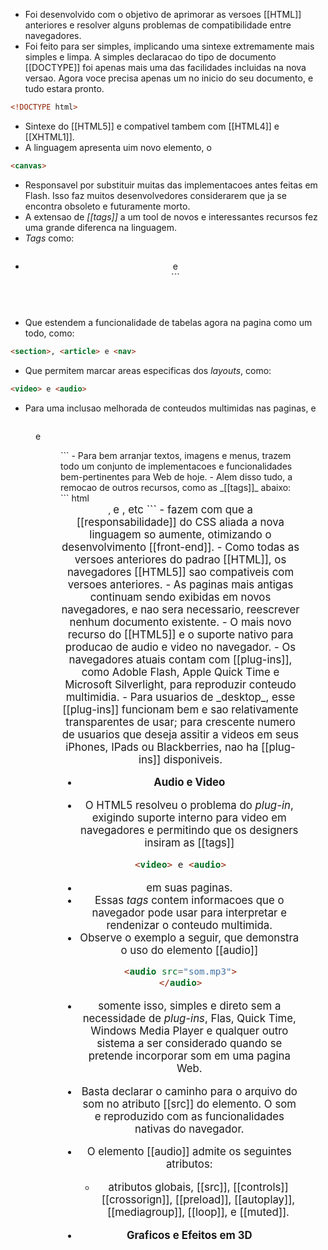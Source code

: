 - Foi desenvolvido com o objetivo de aprimorar as versoes [[HTML]] anteriores e resolver alguns problemas de compatibilidade entre navegadores. 
- Foi feito para ser simples, implicando uma sintexe extremamente mais simples e limpa. A simples declaracao do tipo de documento [[DOCTYPE]] foi apenas mais uma das facilidades incluidas na nova versao. Agora voce precisa apenas um <!DOCTYPE html:> no inicio do seu documento, e tudo estara pronto. 
``` html 
<!DOCTYPE html> 
```
- Sintexe do [[HTML5]] e compativel tambem com [[HTML4]] e [[XHTML1]]. 
- A linguagem apresenta uim novo elemento, o 
``` html 
<canvas>
```
- Responsavel por substituir muitas das implementacoes antes feitas em Flash. Isso faz muitos desenvolvedores considerarem que ja se encontra obsoleto e futuramente morto.
- A extensao de _[[tags]]_ a um tool de novos e interessantes recursos fez uma grande diferenca na linguagem. 
- _Tags_ como: 
  ``` html
- <header> e <footer>
  ```
- Que estendem a funcionalidade de tabelas agora na pagina como um todo, como:
``` html
<section>, <article> e <nav>
```
- Que permitem marcar areas especificas dos _layouts_, como:
``` html
<video> e <audio>
```
- Para uma inclusao melhorada de conteudos multimidas nas paginas, e 
  ``` html
<menu> e <figure>
```
- Para bem arranjar textos, imagens e menus, trazem todo um conjunto de implementacoes e funcionalidades bem-pertinentes para Web de hoje.
- Alem disso tudo, a remocao de outros recursos, como as _[[tags]]_ abaixo:
``` html
<center>, <big> e <font>, etc
``` 
- fazem com que a [[responsabilidade]] do CSS aliada a nova linguagem so aumente, otimizando o desenvolvimento [[front-end]]. 
- Como todas as versoes anteriores do padrao [[HTML]], os navegadores [[HTML5]] sao compativeis com versoes anteriores. 
- As paginas mais antigas continuam sendo exibidas em novos navegadores, e nao sera necessario, reescrever nenhum documento existente.
-  O mais novo recurso do [[HTML5]] e o suporte nativo para producao de audio e video no navegador. 
- Os navegadores atuais contam com [[plug-ins]], como Adoble Flash, Apple Quick Time e Microsoft Silverlight, para reproduzir conteudo multimidia.
- Para usuarios de _desktop_, esse [[plug-ins]] funcionam bem e sao relativamente transparentes de usar; para crescente numero de usuarios que deseja assitir a videos em seus iPhones, IPads ou Blackberries, nao ha [[plug-ins]] disponiveis.
 
 - **Audio e Video**

- O HTML5 resolveu o problema do _plug-in_, exigindo suporte interno para video em navegadores e permitindo que os designers insiram as [[tags]]
``` html
<video> e <audio>
``` 
- em suas paginas.
- Essas _tags_ contem informacoes que o navegador pode usar para interpretar e rendenizar o conteudo multimida.
- Observe o exemplo a seguir, que demonstra o uso do elemento [[audio]] 
``` html
<audio src="som.mp3">
</audio>
```
- somente isso, simples e direto sem a necessidade de _plug-ins_, Flas, Quick Time, Windows Media Player e qualquer outro sistema a ser considerado quando se pretende incorporar som em uma pagina Web. 
- Basta declarar o caminho para o arquivo do som no atributo [[src]] do elemento. O som e reproduzido com as funcionalidades nativas do navegador.
- O elemento [[audio]] admite os seguintes atributos:
	- atributos globais, [[src]], [[controls]] [[crossorign]], [[preload]], [[autoplay]], [[mediagroup]], [[loop]], e [[muted]].

- **Graficos e Efeitos em 3D**